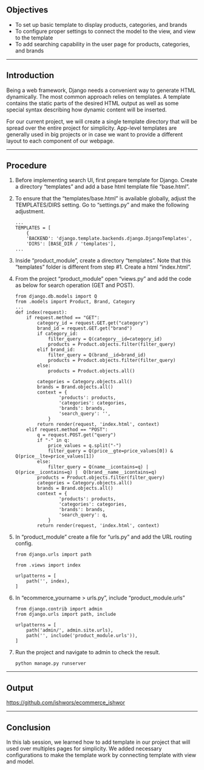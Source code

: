 ## Objectives

- To set up basic template to display products, categories, and brands
- To configure proper settings to connect the model to the view, and view to the template
- To add searching capability in the user page for products, categories, and brands

---

## Introduction

Being a web framework, Django needs a convenient way to generate HTML dynamically. The most common approach relies on templates. A template contains the static parts of the desired HTML output as well as some special syntax describing how dynamic content will be inserted.

For our current project, we will create a single template directory that will be spread over the entire project for simplicity. App-level templates are generally used in big projects or in case we want to provide a different layout to each component of our webpage.

---

## Procedure

1.  Before implementing search UI, first prepare template for Django. Create a directory “templates” and add a base html template file “base.html”.

2.  To ensure that the “templates/base.html” is available globally, adjust the TEMPLATES/DIRS setting. Go to “settings.py” and make the following adjustment.

        ...
        TEMPLATES = [
            {
            'BACKEND': 'django.template.backends.django.DjangoTemplates',
            'DIRS': [BASE_DIR / 'templates'],
        ...

3.  Inside “product_module”, create a directory “templates”. Note that this “templates” folder is different from step #1. Create a html “index.html”.

4.  From the project “product_module” open “views.py” and add the code as below for search operation (GET and POST).

        from django.db.models import Q
        from .models import Product, Brand, Category
        ...
        def index(request):
            if request.method == "GET":
                category_id = request.GET.get("category")
                brand_id = request.GET.get("brand")
                if category_id:
                    filter_query = Q(category__id=category_id)
                    products = Product.objects.filter(filter_query)
                elif brand_id:
                    filter_query = Q(brand__id=brand_id)
                    products = Product.objects.filter(filter_query)
                else:
                    products = Product.objects.all()

                categories = Category.objects.all()
                brands = Brand.objects.all()
                context = {
                        'products': products,
                        'categories': categories,
                        'brands': brands,
                        'search_query': '',
                    }
                return render(request, 'index.html', context)
            elif request.method == "POST":
                q = request.POST.get("query")
                if "-" in q:
                    price_values = q.split("-")
                    filter_query = Q(price__gte=price_values[0]) & Q(price__lte=price_values[1])
                else:
                    filter_query = Q(name__icontains=q) | Q(price__icontains=q) |  Q(brand__name__icontains=q)
                products = Product.objects.filter(filter_query)
                categories = Category.objects.all()
                brands = Brand.objects.all()
                context = {
                        'products': products,
                        'categories': categories,
                        'brands': brands,
                        'search_query': q,
                    }
                return render(request, 'index.html', context)

5.  In “product_module” create a file for “urls.py” and add the URL routing config.

        from django.urls import path

        from .views import index

        urlpatterns = [
            path('', index),
        ]

6.  In “ecommerce_yourname > urls.py”, include “product_module.urls”

        from django.contrib import admin
        from django.urls import path, include

        urlpatterns = [
            path('admin/', admin.site.urls),
            path('', include('product_module.urls')),
        ]

7.  Run the project and navigate to admin to check the result.

        python manage.py runserver

---

## Output

https://github.com/ishwors/ecommerce_ishwor

---

## Conclusion

In this lab session, we learned how to add template in our project that will used over multiples pages for simplicity. We added necessary configurations to make the template work by connecting template with view and model.
